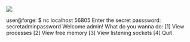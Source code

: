 ![](Maszyny/Linux/Medium/Forge/Pasted%20image%2020210920180657.png)

user@forge: $ nc localhost 56805
Enter the secret passsword: secretadminpassword
Welcome admin!
What do you wanna do:
[1] View processes
[2] View free memory
[3] View listening sockets
[4] Quit
